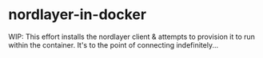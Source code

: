 # nordlayer-in-docker

WIP: This effort installs the nordlayer client & attempts to provision it to run within the container.  It's to the point of connecting indefinitely...
